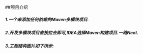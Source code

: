 ##项目介绍
##### 1.一个未添加任何依赖的Maven多模块项目.
##### 2.开发多模块项目直接拉去即可,IDEA选择Maven构建项目.一路Next.
##### 3.工程结构图片如下所示:
       